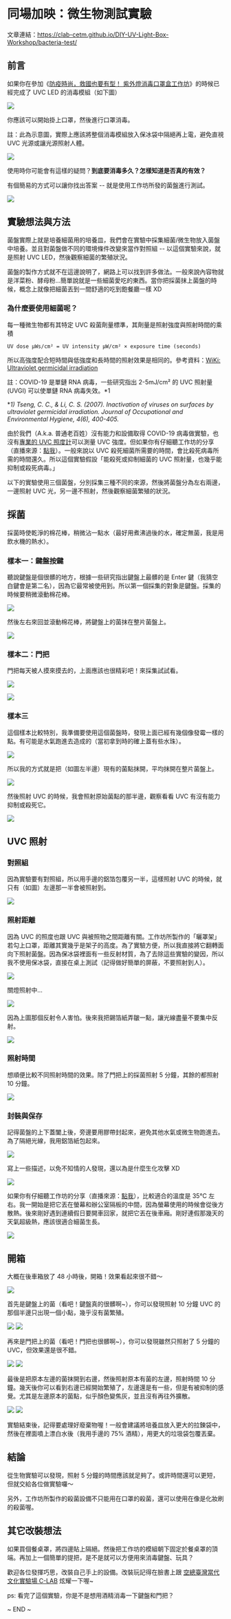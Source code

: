 
# 同場加映：微生物測試實驗

文章連結：https://clab-cetm.github.io/DIY-UV-Light-Box-Workshop/bacteria-test/

## 前言

如果你在參加《[防疫時尚，救國也要有型！ 紫外燈消毒口罩盒工作坊](https://www.facebook.com/events/219780425920506/)》的時候已經完成了 UVC LED 的消毒模組（如下圖）

![](images/bacteria-test_01.jpg)

你應該可以開始掛上口罩，然後進行口罩消毒。

註：此為示意圖，實際上應該將整個消毒模組放入保冰袋中隔絕再上電，避免直視 UVC 光源或讓光源照射人體。

![](images/bacteria-test_02.jpg)

使用時你可能會有這樣的疑問？**到底要消毒多久？怎樣知道是否真的有效？**

有個簡易的方式可以讓你找出答案 -- 就是使用工作坊所發的菌盤進行測試。


![](images/bacteria-test_03.jpg)


## 實驗想法與方法

菌盤實際上就是培養細菌用的培養皿，我們會在實驗中採集細菌/微生物放入菌盤中培養。並且對菌盤做不同的環境條件改變來當作對照組 -- 以這個實驗來說，就是照射 UVC LED，然後觀察細菌的繁殖狀況。

菌盤的製作方式就不在這邊說明了，網路上可以找到許多做法。一般來說內容物就是洋菜粉、酵母粉...簡單說就是一些細菌愛吃的東西。當你把採菌抹上菌盤的時候，概念上就像把細菌丟到一間舒適的吃到飽餐廳一樣 XD


### 為什麼要使用細菌呢？

每一種微生物都有其特定 UVC 殺菌劑量標準，其劑量是照射強度與照射時間的乘積

	UV dose μWs/cm² = UV intensity μW/cm² × exposure time (seconds)

所以高強度配合短時間與低強度和長時間的照射效果是相同的。參考資料：[WiKi: Ultraviolet germicidal irradiation](https://en.wikipedia.org/wiki/Ultraviolet_germicidal_irradiation) 

註：COVID-19 是單鏈 RNA 病毒，一些研究指出 2-5mJ/cm² 的 UVC 照射量 (UVGI) 可以使單鏈 RNA 病毒失效。\*1

\**1) Tseng, C. C., & Li, C. S. (2007). Inactivation of viruses on surfaces by ultraviolet germicidal irradiation. Journal of Occupational and Environmental Hygiene, 4(6), 400-405.*

由於我們（A.k.a. 普通老百姓）沒有能力和設備取得 COVID-19 病毒做實驗，也沒有[專業的 UVC 照度計](http://www.extech.com/products/SDL470)可以測量 UVC 強度。但如果你有仔細聽工作坊的分享（直播來源：[點我](https://www.facebook.com/TCCLAB.ORG/videos/3556683661026279/)）。一般來說以 UVC 殺死細菌所需要的時間，會比殺死病毒所需的時間還久。所以這個實驗假設「能殺死或抑制細菌的 UVC 照射量，也幾乎能抑制或殺死病毒。」

以下的實驗使用三個菌盤，分別採集三種不同的來源，然後將菌盤分為左右兩邊，一邊照射 UVC 光，另一邊不照射，然後觀察細菌繁殖的狀況。


## 採菌

採菌時使乾淨的棉花棒，稍微沾一點水（最好用煮沸過後的水，確定無菌，我是用飲水機的熱水）。

### 樣本一：鍵盤按鍵

聽說鍵盤是個很髒的地方，根據一些研究指出鍵盤上最髒的是 Enter 鍵（我猜空白鍵會是第二名），因為它最常被使用到。所以第一個採集的對象是鍵盤。採集的時候要稍微滾動棉花棒。

![](images/bacteria-test_04.jpg)

然後左右來回並滾動棉花棒，將鍵盤上的菌抹在整片菌盤上。

![](images/bacteria-test_05.jpg)


### 樣本二：門把

門把每天被人摸來摸去的，上面應該也很精彩吧！來採集試試看。

![](images/bacteria-test_09.jpg)

![](images/bacteria-test_10.jpg)


### 樣本三

這個樣本比較特別，我準備要使用這個菌盤時，發現上面已經有幾個像發霉一樣的點。有可能是水氣跑進去造成的（當初拿到時的確上蓋有些水珠）。

![](images/bacteria-test_12.jpg)

所以我的方式就是把（如圖左半邊）現有的菌點抹開，平均抹開在整片菌盤上。

![](images/bacteria-test_13.jpg)

然後照射 UVC 的時候，我會照射原始菌點的那半邊，觀察看看 UVC 有沒有能力抑制或殺死它。

![](images/bacteria-test_14.jpg)


## UVC 照射 

### 對照組

因為實驗要有對照組，所以用手邊的鋁箔包覆另一半，這樣照射 UVC 的時候，就只有（如圖）左邊那一半會被照射到。

![](images/bacteria-test_06.jpg)


### 照射距離

因為 UVC 的照度也跟 UVC 與被照物之間距離有關。工作坊所製作的「曬罩架」若勾上口罩，距離其實幾乎是架子的高度。為了實驗方便，所以我直接將它翻轉面向下照射菌盤。因為保冰袋裡面有一些反射材質，為了去除這些實驗的變因，所以我不使用保冰袋，直接在桌上測試（記得做好簡單的屏蔽，不要照射到人）。

![](images/bacteria-test_07.jpg)

關燈照射中...

![](images/bacteria-test_08.jpg)

因為上圖那個反射令人害怕。後來我把錫箔紙弄皺一點，讓光線盡量不要集中反射。

![](images/bacteria-test_11.jpg)


### 照射時間

想順便比較不同照射時間的效果。除了門把上的採菌照射 5 分鐘，其餘的都照射 10 分鐘。

![](images/bacteria-test_15.jpg)

### 封裝與保存

記得菌盤的上下蓋闔上後，旁邊要用膠帶封起來，避免其他水氣或微生物跑進去。為了隔絕光線，我用鋁箔紙包起來。

![](images/bacteria-test_16.jpg)

寫上一些描述，以免不知情的人發現，還以為是什麼生化攻擊 XD

![](images/bacteria-test_17.jpg)

如果你有仔細聽工作坊的分享（直播來源：[點我](https://www.facebook.com/TCCLAB.ORG/videos/3556683661026279/)），比較適合的溫度是 35°C 左右。我一開始是把它丟在螢幕和辦公室隔板的中間，因為螢幕使用的時候會從後方散熱。後來剛好遇到連續假日要開車回家，就把它丟在後車廂。剛好連假那幾天的天氣超級熱，應該很適合細菌生長。

![](images/bacteria-test_18.jpg)


## 開箱

大概在後車箱放了 48 小時後，開箱！效果看起來很不錯～

![](images/bacteria-test_19.jpg)

首先是鍵盤上的菌（看吧！鍵盤真的很髒啊~），你可以發現照射 10 分鐘 UVC 的那個半邊只出現一個小點，幾乎沒有菌繁殖。

![](images/bacteria-test_20.jpg)
![](images/bacteria-test_23.jpg)

再來是門把上的菌（看吧！門把也很髒啊~），你可以發現雖然只照射了 5 分鐘的 UVC，但效果還是很不錯。

![](images/bacteria-test_21.jpg)
![](images/bacteria-test_24.jpg)

最後是把原本左邊的菌抹開到右邊，然後照射原本有菌的左邊，照射時間 10 分鐘。幾天後你可以看到右邊已經開始繁殖了，左邊還是有一些，但是有被抑制的感覺。尤其是左邊原本的菌點，似乎顏色變焦灰，並且沒有再往外擴散。

![](images/bacteria-test_22.jpg)
![](images/bacteria-test_25.jpg)

實驗結束後，記得要處理好廢棄物喔！一般會建議將培養皿放入更大的拉鍊袋中，然後在裡面噴上漂白水後（我用手邊的 75% 酒精），用更大的垃圾袋包覆丟棄。


## 結論

從生物實驗可以發現，照射 5 分鐘的時間應該就足夠了。或許時間還可以更短，但就交給各位做實驗囉～

另外，工作坊所製作的殺菌設備不只能用在口罩的殺菌，還可以使用在像是化妝刷的殺菌喔。


## 其它改裝想法

如果買個餐桌罩，將四邊貼上隔絕。然後把工作坊的模組朝下固定於餐桌罩的頂端。再加上一個簡單的提把，是不是就可以方便用來消毒鍵盤、玩具？

歡迎各位發揮巧思，改裝自己手上的設備。改裝玩記得在臉書上跟 [空總臺灣當代文化實驗場 C-LAB](https://www.facebook.com/TCCLAB.ORG) 炫耀一下喔~

ps: 看完了這個實驗，你是不是想用酒精消毒一下鍵盤和門把？

~ END ~
